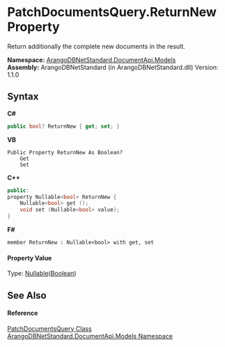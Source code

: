 # PatchDocumentsQuery.ReturnNew Property 
 

Return additionally the complete new documents in the result.

**Namespace:**&nbsp;<a href="81a73561-cfc6-64b8-9923-29f0333f4867">ArangoDBNetStandard.DocumentApi.Models</a><br />**Assembly:**&nbsp;ArangoDBNetStandard (in ArangoDBNetStandard.dll) Version: 1.1.0

## Syntax

**C#**<br />
``` C#
public bool? ReturnNew { get; set; }
```

**VB**<br />
``` VB
Public Property ReturnNew As Boolean?
	Get
	Set
```

**C++**<br />
``` C++
public:
property Nullable<bool> ReturnNew {
	Nullable<bool> get ();
	void set (Nullable<bool> value);
}
```

**F#**<br />
``` F#
member ReturnNew : Nullable<bool> with get, set

```


#### Property Value
Type: <a href="https://docs.microsoft.com/dotnet/api/system.nullable-1" target="_blank" rel="noopener noreferrer">Nullable</a>(<a href="https://docs.microsoft.com/dotnet/api/system.boolean" target="_blank" rel="noopener noreferrer">Boolean</a>)

## See Also


#### Reference
<a href="6f21f520-c056-a2b9-a247-1425249b0e22">PatchDocumentsQuery Class</a><br /><a href="81a73561-cfc6-64b8-9923-29f0333f4867">ArangoDBNetStandard.DocumentApi.Models Namespace</a><br />